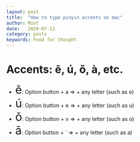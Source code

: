 ```yaml
---
layout: post
title:  "How to type pinyin accents on mac"
author: Mint
date:   2020-07-12
category: posts
keywords: Food for thought
---
```

# Accents: ē, ú, ǒ, à, etc.

- <span style = "font-size: 30px">ē</span>: Option button + a => + any letter (such as e)
- <span style = "font-size: 30px">ú</span>: Option button + e => + any letter (such as u)
- <span style = "font-size: 30px">ǒ</span>: Option button + v => + any letter (such as o)
- <span style = "font-size: 30px">ā</span>: Option button + ` => + any letter (such as a)
